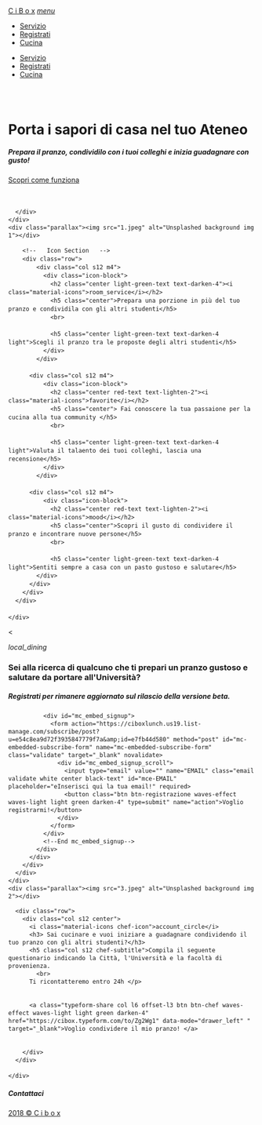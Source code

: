 <!DOCTYPE html>
<html lang="it">
<head>
  <meta http-equiv="Content-Type" content="text/html; charset=UTF-8"/>
  <meta name="viewport" content="width=device-width, initial-scale=1"/>
  <title>CiBox | La pausa pranzo nella tua Università</title>
  <meta name="description" content="Sei alla ricerca di qualcuno che ti prepari un pranzo gustoso e salutare da portare all'Università?. Sai cucinare e vuoi iniziare a guadagnare condividendo il tuo pranzo con gli altri studenti?"/>

  <!-- CSS  -->
  <link href="https://fonts.googleapis.com/icon?family=Material+Icons" rel="stylesheet">
  <link href="css/materialize.css" type="text/css" rel="stylesheet" media="screen,projection"/>
  <link href="css/style.css" type="text/css" rel="stylesheet" media="screen,projection"/>


  <!-- font -->

<link href="https://fonts.googleapis.com/css?family=Raleway|Satisfy" rel="stylesheet">

<!--font awesome--> 
<link rel="stylesheet" href="font-awesome/css/font-awesome.min.css"> 

</head>
<body>

  <!-- Navbar--> 

  <div class="navbar-fixed">
    <nav>
      <div class="nav-wrapper white ">
        <a href="#" class="brand-logo">C i B o x</a>
        <a href="#" data-target="mobile-demo" class="sidenav-trigger"><i class="material-icons">menu</i></a>
        <ul class="right hide-on-med-and-down">
          <li><a href="#servizio">Servizio</a></li>
          <li><a href="#registrazione">Registrati</a></li>
          <li><a href="#chef">Cucina</a></li>
        </ul>
        <ul class="sidenav" id="mobile-demo">
          <li><a href="#servizio">Servizio</a></li>
          <li><a href="#registrazione">Registrati</a></li>
          <li><a href="#chef">Cucina</a></li>
        </ul>
      </div>
    </nav>
  </div>

  <!-- Intro --> 

  <div id="index-banner" class="parallax-container">
    <div class="section-intro no-pad-bot">
      <div class="container">
        <br><br>
        <h1 class="header center white-text">Porta i sapori di casa nel tuo Ateneo</h1>
        <div class="row center">
          <h5 class="header-subtitle col s12 light">Prepara il pranzo, condividilo con i tuoi colleghi e inizia guadagnare con gusto!</h5>
        </div>
        <div class="row center">
          <a href="#servizio" class="btn-large waves-effect waves-light light-green darken-4">Scopri come funziona</a>
        </div>
        <br><br>

      </div>
    </div>
    <div class="parallax"><img src="1.jpeg" alt="Unsplashed background img 1"></div>
  </div>

  <!-- Servizio --> 

  <div id="servizio" class="container">
    <div class="section">
      <div class="col-servizio"

        <!--   Icon Section   -->
        <div class="row">
            <div class="col s12 m4">
              <div class="icon-block">
                <h2 class="center light-green-text text-darken-4"><i class="material-icons">room_service</i></h2>
                <h5 class="center">Prepara una porzione in più del tuo pranzo e condividila con gli altri studenti</h5>
                <br>
                
                <h5 class="center light-green-text text-darken-4 light">Scegli il pranzo tra le proposte degli altri studenti</h5>
              </div>
            </div>

          <div class="col s12 m4">
              <div class="icon-block">
                <h2 class="center red-text text-lighten-2"><i class="material-icons">favorite</i></h2>
                <h5 class="center"> Fai conoscere la tua passaione per la cucina alla tua community </h5>
                <br>

                <h5 class="center light-green-text text-darken-4 light">Valuta il talaento dei tuoi colleghi, lascia una recensione</h5>
              </div>
            </div>

          <div class="col s12 m4">
              <div class="icon-block">
                <h2 class="center red-text text-lighten-2"><i class="material-icons">mood</i></h2>
                <h5 class="center">Scopri il gusto di condividere il pranzo e incontrare nuove persone</h5>
                <br>

                <h5 class="center light-green-text text-darken-4 light">Sentiti sempre a casa con un pasto gustoso e salutare</h5>
            </div>
          </div>
        </div>
      </div>

    </div>
  </div>

<!-- Registrazione --> 

  < <div id="registrazione" class="parallax-container valign-wrapper">
    <div class="section-registrazione no-pad-bot">
      <div class="container">
        <div class="row center">
          <i class="material-icons registrazione-icon">local_dining</i>
          <h3 class="col s12 light">Sei alla ricerca di qualcuno che ti prepari un pranzo gustoso e salutare da portare all'Università?</h3>
          <h5 class="col s12 registrazione-subtitle"> Registrati per rimanere aggiornato sul rilascio della versione beta.</h5>
          <div class="row">
            <div class="input-field col s12 l6 offset-l3">
              <!-- Begin Mailchimp Signup Form -->
             
              <div id="mc_embed_signup">
                <form action="https://ciboxlunch.us19.list-manage.com/subscribe/post?u=e54c8ea9d72f3935847779f7a&amp;id=e7fb44d580" method="post" id="mc-embedded-subscribe-form" name="mc-embedded-subscribe-form" class="validate" target="_blank" novalidate>
                  <div id="mc_embed_signup_scroll">
                    <input type="email" value="" name="EMAIL" class="email validate white center black-text" id="mce-EMAIL" placeholder="eInserisci qui la tua email!" required> 
                    <button class="btn btn-registrazione waves-effect waves-light light green darken-4" type=submit" name="action">Voglio registrarmi!</button>
                  </div>
                </form>
              </div>
              <!--End mc_embed_signup-->
            </div>
          </div>
        </div>
      </div>
    </div>
    <div class="parallax"><img src="3.jpeg" alt="Unsplashed background img 2"></div>
   </div>

   <!-- Chef --> 

  <div id="chef" class="container">
    <div class="section">

      <div class="row">
        <div class="col s12 center">
          <i class="material-icons chef-icon">account_circle</i>
          <h3> Sai cucinare e vuoi iniziare a guadagnare condividendo il tuo pranzo con gli altri studenti?</h3>
          <h5 class="col s12 chef-subtitle">Compila il seguente questionario indicando la Città, l'Università e la facoltà di provenienza.
            <br> 
          Ti ricontatteremo entro 24h </p>


          <a class="typeform-share col l6 offset-l3 btn btn-chef waves-effect waves-light light green darken-4" href="https://cibox.typeform.com/to/Zg2Wg1" data-mode="drawer_left" " target="_blank">Voglio condividere il mio pranzo! </a> 
          
          
        </div>
      </div>

    </div>
  </div>


  <!-- footer--> 

  <footer class="page-footer">
    <div class="container">
      <div class="row">
        <div class="col l12 s12 center">
          <h5 class="white-text">Contattaci</h5>
          <a href="mailto:cibox@mail.com" class="social-icon"><i class="fa fa-envelope" aria-hidden="true"></i></a>
          <a href="https://www.facebook.com/imperioli.marco" target="_blanck" class="social-icon"><i class="fa fa-facebook-official" aria-hidden="true"></i></a>
          <a href="https://www.instagram.com/cibox.lunch/?hl=it" target="_blanck" class="social-icon"><i class="fa fa-instagram" aria-hidden="true"></i> 
        </div>
      </div>
    </div>
    <div class="footer-copyright">
      <div class="container">
      2018 &copy <a class="brown-text text-lighten-3" href="http://ciboxlunch.it" target="_blanck">C i b o x </a>
      </div>
    </div>
  </footer>


  <!--  Scripts-->
  <script src="https://code.jquery.com/jquery-2.1.1.min.js"></script>
  <script src="js/materialize.js"></script>
  <script src="js/init.js"></script>

  <script> (function() { var qs,js,q,s,d=document, gi=d.getElementById, ce=d.createElement, gt=d.getElementsByTagName, id="typef_orm_share", b="https://embed.typeform.com/"; if(!gi.call(d,id)){ js=ce.call(d,"script"); js.id=id; js.src=b+"embed.js"; q=gt.call(d,"script")[0]; q.parentNode.insertBefore(js,q) } })() </script>

  </body>
</html>
